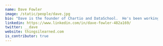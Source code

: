 ```yaml
---
name: Dave Fowler
image: /static/people/dave.jpg
bio: "Dave is the founder of Chartio and DataSchool.  He's been working in BI for 10 years, obsessed with the mission to JOIN people ON data - or enable anyone in (not just data analysts) to explore and understand their data."
linkedin: https://www.linkedin.com/in/dave-fowler-482a169/
twitter: __dave
website: thingsilearned.com
is_contributor: true
---
```

